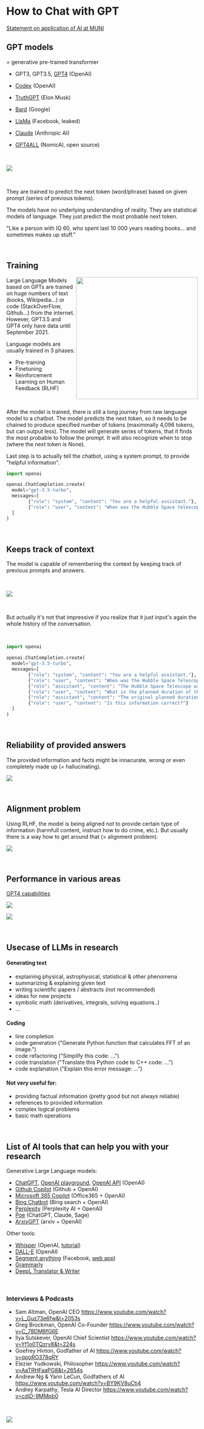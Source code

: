 # How to Chat with GPT

[Statement on application of AI at MUNI](https://www.muni.cz/en/about-us/official-notice-board/statement-on-the-application-of-ai)

## GPT models

= generative pre-trained transformer

- GPT3, GPT3.5, [GPT4](https://openai.com/product/gpt-4) (OpenAI)

- [Codex](https://openai.com/blog/openai-codex) (OpenAI)

- [TruthGPT](https://www.reuters.com/technology/musk-says-he-will-start-truthgpt-or-maximum-truth-seeking-ai-fox-news-2023-04-17/) (Elon Musk)

- [Bard](https://bard.google.com/) (Google)

- [LlaMa](https://ai.facebook.com/blog/large-language-model-llama-meta-ai/) (Facebook, leaked)

- [Claude](https://www.anthropic.com/index/introducing-claude) (Anthropic AI)

- [GPT4ALL](https://github.com/nomic-ai/gpt4all) (NomicAI, open source)

<br>

![](figures/development_of_llms.jpeg)

<br>

They are trained to predict the next token (word/phrase) based on given prompt (series of previous tokens). 

The models have no underlying understanding of reality. They are statistical models of language. They just predict the most probable next token.

"Like a person with IQ 60, who spent last 10 000 years reading books... and sometimes makes up stuff."

<br>

## Training

<img src="figures/training_data.png" width=320 align="right">

Large Language Models based on GPTs are trained on huge numbers of text (books, Wikipedia...) or code (StackOverFlow, Github...) from the internet. However, GPT3.5 and GPT4 only have data until September 2021.

Language models are usually trained in 3 phases:

- Pre-training
- Finetuning
- Reinforcement Learning on Human Feedback (RLHF)

<br>

After the model is trained, there is still a long journey from raw language model to a chatbot. The model predicts the next token, so it needs to be chained to produce specified number of tokens (maximmally 4,096 tokens, but can output less). The model will generate series of tokens, that it finds the most probable to follow the prompt. It will also recognize when to stop (where the next token is None).

Last step is to actually tell the chatbot, using a system prompt, to provide "helpful information".

```python
import openai

openai.ChatCompletion.create(
  model="gpt-3.5-turbo",
  messages=[
        {"role": "system", "content": "You are a helpful assistant."},
        {"role": "user", "content": "When was the Hubble Space telescope launched?"}
  ]
)
```

<br>

## Keeps track of context


The model is capable of remembering the context by keeping track of previous prompts and answers.

<br>

![](figures/context.png)

<br>

But actually it's not that impressive if you realize that it just input's again the whole history of the conversation.

<br>

```python
import openai

openai.ChatCompletion.create(
  model="gpt-3.5-turbo",
  messages=[
        {"role": "system", "content": "You are a helpful assistant."},
        {"role": "user", "content": "When was the Hubble Space Telescope launched?"},
        {"role": "assistant", "content": "The Hubble Space Telescope was ..."},
        {"role": "user", "content": "What is the planned duration of the mission?"},
        {"role": "assistant", "content": "The original planned duration ..."},
        {"role": "user", "content": "Is this information correct?"}
  ]
)
```

<br>

## Reliability of provided answers

The provided information and facts might be innacurate, wrong or even completely made up (= hallucinating).

![](figures/fails.png)

<br>

## Alignment problem

Using RLHF, the model is being aligned not to provide certain type of information (harmfull content, instruct how to do crime, etc.). But usually there is a way how to get around that (= alignment problem).

![](figures/alignment.png)

<br>

## Performance in various areas

[GPT4 capabilities](https://openai.com/research/gpt-4)

![](figures/standardized_exams.png)

![](figures/language_performance.png)

<br>

## Usecase of LLMs in research

#### Generating text

- explaining physical, astrophysical, statistical & other phenomena
- summarizing & explaining given text
- writing scientific papers / abstracts (not recommended)
- ideas for new projects
- symbolic math (derivatives, integrals, solving equations..)
- ...

#### Coding
- line completion
- code generation ("Generate Python function that calculates FFT of an image.")
- code refactoring ("Simplify this code: ...")
- code translation ("Translate this Python code to C++ code: ...")
- code explanation ("Explain this error message: ...")

#### Not very useful for:
- providing factual information (pretty good but not always reliable)
- references to provided information
- complex logical problems
- basic math operations

<br>

## List of AI tools that can help you with your research

Generative Large Language models:

- [ChatGPT](https://chat.openai.com/chat), [OpenAI playground](https://platform.openai.com/playground), [OpenAI API](https://platform.openai.com/docs/guides/chat) (OpenAI)
- [Github Copilot](https://github.com/features/copilot) (Github + OpenAI)
- [Microsoft 365 Copilot](https://blogs.microsoft.com/blog/2023/03/16/introducing-microsoft-365-copilot-your-copilot-for-work/) (Office365 + OpenAI)
- [Bing Chatbot](https://bing.com) (Bing search + OpenAI)
- [Perplexity](https://www.perplexity.ai/) (Perplexity AI + OpenAI)
- [Poe](https://poe.com/Sage) (ChatGPT, Claude, Sage)
- [ArxivGPT](https://huggingface.co/spaces/Volkopat/ArxivGPT) (arxiv + OpenAI)

Other tools:
- [Whisper](https://github.com/openai/whisper) (OpenAI, [tutorial](https://github.com/Uberi/speech_recognition/blob/master/examples/microphone_recognition.py))
- [DALL-E](https://labs.openai.com/) (OpenAI)
- [Segment anything](https://github.com/facebookresearch/segment-anything) (Facebook, [web app](https://huggingface.co/spaces/jbrinkma/segment-anything))
- [Grammarly](https://app.grammarly.com/)
- [DeepL Translator & Writer](https://www.deepl.com/translator)

<br>

### Interviews & Podcasts 

- Sam Altman, OpenAI CEO https://www.youtube.com/watch?v=L_Guz73e6fw&t=2053s
- Greg Brockman, OpenAI Co-Founder https://www.youtube.com/watch?v=C_78DM8fG6E
- Ilya Sutskever, OpenAI Chief Scientist https://www.youtube.com/watch?v=Yf1o0TQzry8&t=224s
- Goefrey Hinton, Godfather of AI https://www.youtube.com/watch?v=qpoRO378qRY
- Elezier Yudkowski, Philosopher https://www.youtube.com/watch?v=AaTRHFaaPG8&t=2654s
- Andrew Ng & Yann LeCun, Godfathers of AI https://www.youtube.com/watch?v=BY9KV8uCtj4
- Andrey Karpathy, Tesla AI Director https://www.youtube.com/watch?v=cdiD-9MMpb0

<br>

![](figures/gpt_will_replace_us.png)

<!-- ![](figures/AI_scientists.jpeg) -->